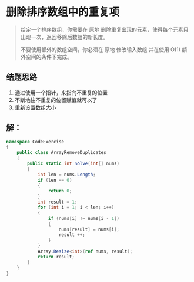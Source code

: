 # 删除排序数组中的重复项

> 给定一个排序数组，你需要在 原地 删除重复出现的元素，使得每个元素只出现一次，返回移除后数组的新长度。
>
> 不要使用额外的数组空间，你必须在 原地 修改输入数组 并在使用 O(1) 额外空间的条件下完成。
>

## 结题思路

1. 通过使用一个指针，来指向不重复的位置
2. 不断地往不重复的位置赋值就可以了
3. 重新设置数组大小

## 解：

```c#
namespace CodeExercise
{
    public class ArrayRemoveDuplicates
    {
        public static int Solve(int[] nums)
        {
            int len = nums.Length;
            if (len == 0)
            {
                return 0;
            }
            int result = 1;
            for (int i = 1; i < len; i++)
            {
                if (nums[i] != nums[i - 1])
                {
                    nums[result] = nums[i];
                    result ++;
                }
            }
            Array.Resize<int>(ref nums, result);
            return result;
        }
    }
}

```
